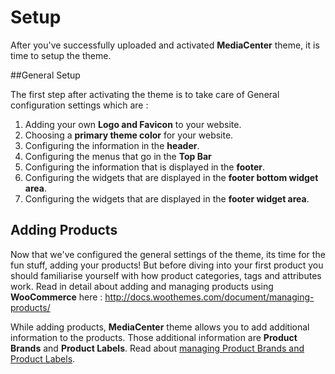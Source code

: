# Setup

After you've successfully uploaded and activated **MediaCenter** theme, it is time to setup the theme.

##General Setup

The first step after activating the theme is to take care of General configuration settings which are :

1. Adding your own **Logo and Favicon** to your website.
2. Choosing a **primary theme color** for your website.
3. Configuring the information in the **header**.
4. Configuring the menus that go in the **Top Bar**
5. Configuring the information that is displayed in the **footer**.
6. Configuring the widgets that are displayed in the **footer bottom widget area**.
7. Configuring the widgets that are displayed in the **footer widget area**.

## Adding Products

Now that we've configured the general settings of the theme, its time for the fun stuff, adding your products! But before diving into your first product you should familiarise yourself with how product categories, tags and attributes work. Read in detail about adding and managing products using **WooCommerce** here : http://docs.woothemes.com/document/managing-products/

While adding products, **MediaCenter** theme allows you to add additional information to the products. Those additional information are **Product Brands** and **Product Labels**. Read about [managing Product Brands and Product Labels]().

